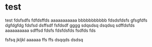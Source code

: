 test
====

test
fdsfsdfs
fdfdsffds
aaaaaaaaaaa
bbbbbbbbbbb
fdsdsfdsfs
gfsgfdfs
dgfdgfdg
fdsfsd
dsffsdf
fsfdsdf
gggg
sdqsdsq
dsqdsq
sdffdsfds
aaaaaaaaaa
sdffsd
fdsfs
fdsfdsfds
fsdfds
fds

fsfsq
jkljkl
aaaaaa
ffs
ffs
dsqqds
dsdsq
